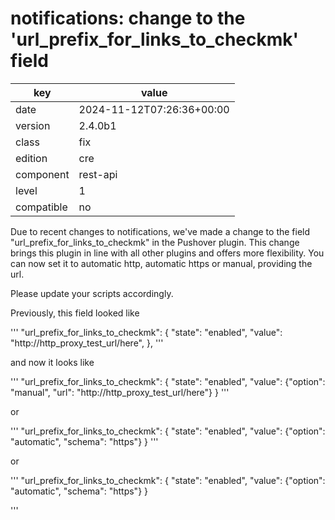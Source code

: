 [//]: # (werk v2)
# notifications: change to the 'url_prefix_for_links_to_checkmk' field

key        | value
---------- | ---
date       | 2024-11-12T07:26:36+00:00
version    | 2.4.0b1
class      | fix
edition    | cre
component  | rest-api
level      | 1
compatible | no

Due to recent changes to notifications, we've made a change to the
field "url_prefix_for_links_to_checkmk" in the Pushover plugin. This
change brings this plugin in line with all other plugins and offers
more flexibility. You can now set it to automatic http, automatic https
or manual, providing the url.

Please update your scripts accordingly.

Previously, this field looked like

'''
"url_prefix_for_links_to_checkmk": {
    "state": "enabled",
    "value": "http://http_proxy_test_url/here",
},
'''

and now it looks like

'''
"url_prefix_for_links_to_checkmk": {
    "state": "enabled",
    "value": {"option": "manual", "url": "http://http_proxy_test_url/here"}
}
'''

or

'''
"url_prefix_for_links_to_checkmk": {
    "state": "enabled",
    "value": {"option": "automatic", "schema": "https"}
}
'''

or

'''
"url_prefix_for_links_to_checkmk": {
    "state": "enabled",
    "value": {"option": "automatic", "schema": "https"}
}

'''



